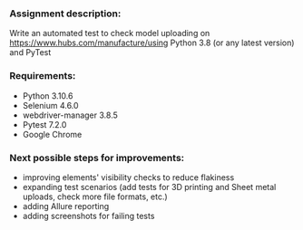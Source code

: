 ### Assignment description:
Write an automated test to check model uploading on https://www.hubs.com/manufacture/using Python 3.8 (or any latest version) and PyTest

### Requirements:
* Python 3.10.6
* Selenium 4.6.0
* webdriver-manager 3.8.5
* Pytest 7.2.0
* Google Chrome

### Next possible steps for improvements:
* improving elements' visibility checks to reduce flakiness
* expanding test scenarios (add tests for 3D printing and Sheet metal uploads, check more file formats, etc.)
* adding Allure reporting
* adding screenshots for failing tests

